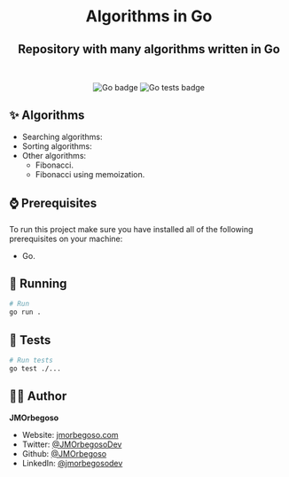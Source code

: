 <h1 align="center">Algorithms in Go</h1>
<h2 align="center">Repository with many algorithms written in Go</h2>

<br/>

<p align="center">
    <img src="https://img.shields.io/badge/Go-informational?style=flat&logo=go&logoColor=white" alt="Go badge"/>
    <img src="https://img.shields.io/badge/%F0%9F%A7%AA-Go%20tests-brightgreen" alt="Go tests badge"/>
</p>

## ✨ Algorithms

- Searching algorithms:
- Sorting algorithms:
- Other algorithms:
  - Fibonacci.
  - Fibonacci using memoization.

## ⌚ Prerequisites

To run this project make sure you have installed all of the following prerequisites on your machine:

- Go.

## 🚀 Running

```bash
# Run
go run .
```

## 🧪 Tests

```bash
# Run tests
go test ./...
```

## 🧑‍💻 Author

**JMOrbegoso**

- Website: [jmorbegoso.com](https://www.jmorbegoso.com)
- Twitter: [@JMOrbegosoDev](https://twitter.com/JMOrbegosoDev/)
- Github: [@JMOrbegoso](https://github.com/JMOrbegoso/)
- LinkedIn: [@jmorbegosodev](https://www.linkedin.com/in/jmorbegosodev/)
